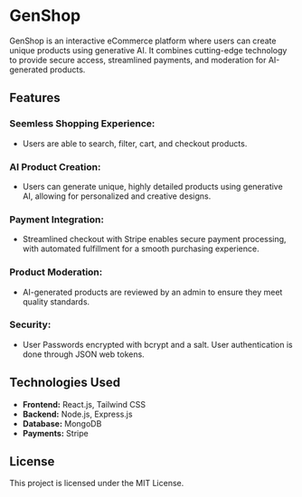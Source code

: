 # GenShop

GenShop is an interactive eCommerce platform where users can create unique products using generative AI. It combines cutting-edge technology to provide secure access, streamlined payments, and moderation for AI-generated products.

## Features
### Seemless Shopping Experience:
* Users are able to search, filter, cart, and checkout products.

### AI Product Creation:
* Users can generate unique, highly detailed products using generative AI, allowing for personalized and creative designs.

### Payment Integration:
* Streamlined checkout with Stripe enables secure payment processing, with automated fulfillment for a smooth purchasing experience.

### Product Moderation:
* AI-generated products are reviewed by an admin to ensure they meet quality standards.

### Security:
* User Passwords encrypted with bcrypt and a salt. User authentication is done through JSON web tokens.

## Technologies Used
* **Frontend:** React.js, Tailwind CSS
* **Backend:** Node.js, Express.js
* **Database:** MongoDB
* **Payments:** Stripe

## License
This project is licensed under the MIT License.
